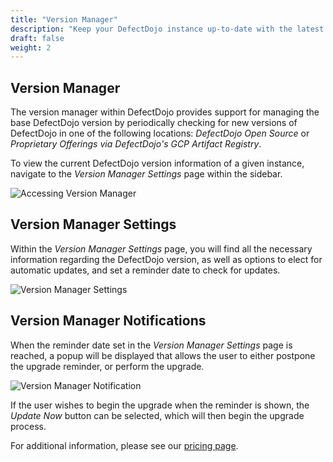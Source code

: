 ```yaml
---
title: "Version Manager"
description: "Keep your DefectDojo instance up-to-date with the latest release."
draft: false
weight: 2
---
```


## Version Manager

The version manager within DefectDojo provides support for managing the base DefectDojo version by periodically checking for new versions of DefectDojo in one of the following locations: _DefectDojo Open Source_ or _Proprietary Offerings via DefectDojo's GCP Artifact Registry_.

To view the current DefectDojo version information of a given instance, navigate to the _Version Manager Settings_ page within the sidebar.

![Accessing Version Manager](../../images/version_manager/nav-vm.png)

## Version Manager Settings

Within the _Version Manager Settings_ page, you will find all the necessary information regarding the DefectDojo version, as well as options to elect for automatic updates, and set a reminder date to check for updates.

![Version Manager Settings](../../images/version_manager/vm-settings.png)

## Version Manager Notifications

When the reminder date set in the _Version Manager Settings_ page is reached, a popup will be displayed that allows the user to either postpone the upgrade reminder, or perform the upgrade. 

![Version Manager Notification](../../images/version_manager/vm-popup.png)

If the user wishes to begin the upgrade when the reminder is shown, the _Update Now_ button can be selected, which will then begin the upgrade process.

For additional information, please see our [pricing page](https://www.defectdojo.com/pricing).